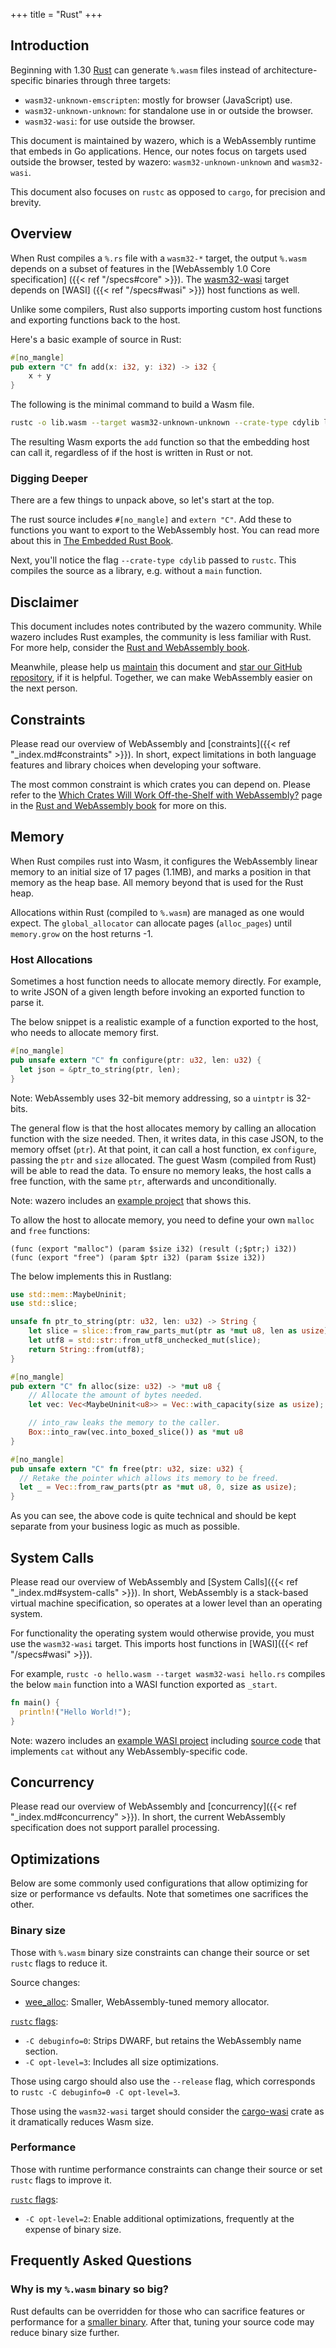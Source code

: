 +++
title = "Rust"
+++

## Introduction

Beginning with 1.30 [Rust][1] can generate `%.wasm` files instead of
architecture-specific binaries through three targets:

* `wasm32-unknown-emscripten`: mostly for browser (JavaScript) use.
* `wasm32-unknown-unknown`: for standalone use in or outside the browser.
* `wasm32-wasi`: for use outside the browser.

This document is maintained by wazero, which is a WebAssembly runtime that
embeds in Go applications. Hence, our notes focus on targets used outside the
browser, tested by wazero: `wasm32-unknown-unknown` and `wasm32-wasi`.

This document also focuses on `rustc` as opposed to `cargo`, for precision and
brevity.

## Overview

When Rust compiles a `%.rs` file with a `wasm32-*` target, the output `%.wasm`
depends on a subset of features in the [WebAssembly 1.0 Core specification]
({{< ref "/specs#core" >}}). The [wasm32-wasi][15] target depends on [WASI]
({{< ref "/specs#wasi" >}}) host functions as well.

Unlike some compilers, Rust also supports importing custom host functions and
exporting functions back to the host.

Here's a basic example of source in Rust:

```rust
#[no_mangle]
pub extern "C" fn add(x: i32, y: i32) -> i32 {
    x + y
}
```

The following is the minimal command to build a Wasm file.
```bash
rustc -o lib.wasm --target wasm32-unknown-unknown --crate-type cdylib lib.rs
```

The resulting Wasm exports the `add` function so that the embedding host can
call it, regardless of if the host is written in Rust or not.

### Digging Deeper

There are a few things to unpack above, so let's start at the top.

The rust source includes `#[no_mangle]` and `extern "C"`. Add these to
functions you want to export to the WebAssembly host. You can read more about
this in [The Embedded Rust Book][4].

Next, you'll notice the flag `--crate-type cdylib` passed to `rustc`. This
compiles the source as a library, e.g. without a `main` function.

## Disclaimer

This document includes notes contributed by the wazero community. While wazero
includes Rust examples, the community is less familiar with Rust. For more
help, consider the [Rust and WebAssembly book][5].

Meanwhile, please help us [maintain][6] this document and [star our GitHub
repository][7], if it is helpful. Together, we can make WebAssembly easier on
the next person.

## Constraints

Please read our overview of WebAssembly and
[constraints]({{< ref "_index.md#constraints" >}}). In short, expect
limitations in both language features and library choices when developing your
software.

The most common constraint is which crates you can depend on. Please refer to
the [Which Crates Will Work Off-the-Shelf with WebAssembly?][8] page in the
[Rust and WebAssembly book][5] for more on this.

## Memory

When Rust compiles rust into Wasm, it configures the WebAssembly linear memory
to an initial size of 17 pages (1.1MB), and marks a position in that memory as
the heap base. All memory beyond that is used for the Rust heap.

Allocations within Rust (compiled to `%.wasm`) are managed as one would expect.
The `global_allocator` can allocate pages (`alloc_pages`) until `memory.grow`
on the host returns -1.

### Host Allocations

Sometimes a host function needs to allocate memory directly. For example, to
write JSON of a given length before invoking an exported function to parse it.

The below snippet is a realistic example of a function exported to the host,
who needs to allocate memory first.
```rust
#[no_mangle]
pub unsafe extern "C" fn configure(ptr: u32, len: u32) {
  let json = &ptr_to_string(ptr, len);
}
```
Note: WebAssembly uses 32-bit memory addressing, so a `uintptr` is 32-bits.

The general flow is that the host allocates memory by calling an allocation
function with the size needed. Then, it writes data, in this case JSON, to the
memory offset (`ptr`). At that point, it can call a host function, ex
`configure`, passing the `ptr` and `size` allocated. The guest Wasm (compiled
from Rust) will be able to read the data. To ensure no memory leaks, the host
calls a free function, with the same `ptr`, afterwards and unconditionally.

Note: wazero includes an [example project][9] that shows this.

To allow the host to allocate memory, you need to define your own `malloc` and
`free` functions:
```webassembly
(func (export "malloc") (param $size i32) (result (;$ptr;) i32))
(func (export "free") (param $ptr i32) (param $size i32))
```

The below implements this in Rustlang:
```rust
use std::mem::MaybeUninit;
use std::slice;

unsafe fn ptr_to_string(ptr: u32, len: u32) -> String {
    let slice = slice::from_raw_parts_mut(ptr as *mut u8, len as usize);
    let utf8 = std::str::from_utf8_unchecked_mut(slice);
    return String::from(utf8);
}

#[no_mangle]
pub extern "C" fn alloc(size: u32) -> *mut u8 {
    // Allocate the amount of bytes needed.
    let vec: Vec<MaybeUninit<u8>> = Vec::with_capacity(size as usize);

    // into_raw leaks the memory to the caller.
    Box::into_raw(vec.into_boxed_slice()) as *mut u8
}

#[no_mangle]
pub unsafe extern "C" fn free(ptr: u32, size: u32) {
  // Retake the pointer which allows its memory to be freed.
  let _ = Vec::from_raw_parts(ptr as *mut u8, 0, size as usize);
}
```

As you can see, the above code is quite technical and should be kept separate
from your business logic as much as possible.

## System Calls

Please read our overview of WebAssembly and
[System Calls]({{< ref "_index.md#system-calls" >}}). In short, WebAssembly is
a stack-based virtual machine specification, so operates at a lower level than
an operating system.

For functionality the operating system would otherwise provide, you must use
the `wasm32-wasi` target. This imports host functions in
[WASI]({{< ref "/specs#wasi" >}}).

For example, `rustc -o hello.wasm --target wasm32-wasi hello.rs` compiles the
below `main` function into a WASI function exported as `_start`.
```rust
fn main() {
  println!("Hello World!");
}
```

Note: wazero includes an [example WASI project][10] including [source code][11]
that implements `cat` without any WebAssembly-specific code.

## Concurrency

Please read our overview of WebAssembly and
[concurrency]({{< ref "_index.md#concurrency" >}}). In short, the current
WebAssembly specification does not support parallel processing.

## Optimizations

Below are some commonly used configurations that allow optimizing for size or
performance vs defaults. Note that sometimes one sacrifices the other.

### Binary size

Those with `%.wasm` binary size constraints can change their source or set
`rustc` flags to reduce it.

Source changes:
* [wee_alloc][12]: Smaller, WebAssembly-tuned memory allocator.

[`rustc` flags][13]:
* `-C debuginfo=0`: Strips DWARF, but retains the WebAssembly name section.
* `-C opt-level=3`: Includes all size optimizations.

Those using cargo should also use the `--release` flag, which corresponds to
`rustc -C debuginfo=0 -C opt-level=3`.

Those using the `wasm32-wasi` target should consider the [cargo-wasi][14] crate
as it dramatically reduces Wasm size.

### Performance

Those with runtime performance constraints can change their source or set
`rustc` flags to improve it.

[`rustc` flags][13]:
* `-C opt-level=2`: Enable additional optimizations, frequently at the expense
  of binary size.

## Frequently Asked Questions

### Why is my `%.wasm` binary so big?
Rust defaults can be overridden for those who can sacrifice features or
performance for a [smaller binary](#binary-size). After that, tuning your
source code may reduce binary size further.

[1]: https://www.rust-lang.org/tools/install
[4]: https://docs.rust-embedded.org/book/interoperability/rust-with-c.html#no_mangle
[5]: https://rustwasm.github.io/docs/book
[6]: https://github.com/tetratelabs/wazero/tree/main/site/content/languages/rust.md
[7]: https://github.com/tetratelabs/wazero/stargazers
[8]: https://rustwasm.github.io/docs/book/reference/which-crates-work-with-wasm.html
[9]: https://github.com/tetratelabs/wazero/tree/main/examples/allocation/rust
[10]: https://github.com/tetratelabs/wazero/tree/main/imports/wasi_snapshot_preview1/example
[11]: https://github.com/tetratelabs/wazero/tree/main/imports/wasi_snapshot_preview1/example/testdata/cargo-wasi
[12]: https://github.com/rustwasm/wee_alloc
[13]: https://doc.rust-lang.org/cargo/reference/profiles.html#profile-settings
[14]: https://github.com/bytecodealliance/cargo-wasi
[15]: https://github.com/rust-lang/rust/tree/1.68.0/library/std/src/sys/wasi
